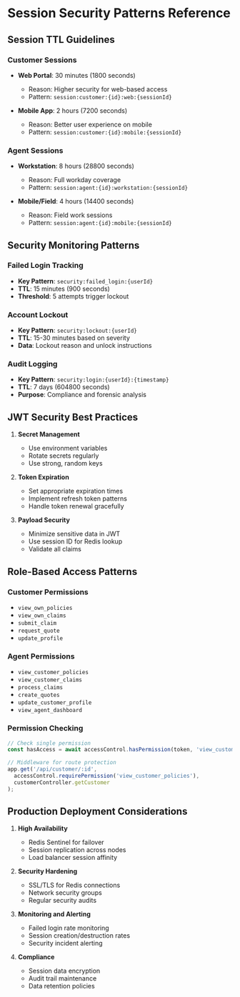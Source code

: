 # Session Security Patterns Reference

## Session TTL Guidelines

### Customer Sessions
- **Web Portal**: 30 minutes (1800 seconds)
  - Reason: Higher security for web-based access
  - Pattern: `session:customer:{id}:web:{sessionId}`

- **Mobile App**: 2 hours (7200 seconds)
  - Reason: Better user experience on mobile
  - Pattern: `session:customer:{id}:mobile:{sessionId}`

### Agent Sessions
- **Workstation**: 8 hours (28800 seconds)
  - Reason: Full workday coverage
  - Pattern: `session:agent:{id}:workstation:{sessionId}`

- **Mobile/Field**: 4 hours (14400 seconds)
  - Reason: Field work sessions
  - Pattern: `session:agent:{id}:mobile:{sessionId}`

## Security Monitoring Patterns

### Failed Login Tracking
- **Key Pattern**: `security:failed_login:{userId}`
- **TTL**: 15 minutes (900 seconds)
- **Threshold**: 5 attempts trigger lockout

### Account Lockout
- **Key Pattern**: `security:lockout:{userId}`
- **TTL**: 15-30 minutes based on severity
- **Data**: Lockout reason and unlock instructions

### Audit Logging
- **Key Pattern**: `security:login:{userId}:{timestamp}`
- **TTL**: 7 days (604800 seconds)
- **Purpose**: Compliance and forensic analysis

## JWT Security Best Practices

1. **Secret Management**
   - Use environment variables
   - Rotate secrets regularly
   - Use strong, random keys

2. **Token Expiration**
   - Set appropriate expiration times
   - Implement refresh token patterns
   - Handle token renewal gracefully

3. **Payload Security**
   - Minimize sensitive data in JWT
   - Use session ID for Redis lookup
   - Validate all claims

## Role-Based Access Patterns

### Customer Permissions
- `view_own_policies`
- `view_own_claims`
- `submit_claim`
- `request_quote`
- `update_profile`

### Agent Permissions
- `view_customer_policies`
- `view_customer_claims`
- `process_claims`
- `create_quotes`
- `update_customer_profile`
- `view_agent_dashboard`

### Permission Checking
```javascript
// Check single permission
const hasAccess = await accessControl.hasPermission(token, 'view_customer_policies');

// Middleware for route protection
app.get('/api/customer/:id', 
  accessControl.requirePermission('view_customer_policies'),
  customerController.getCustomer
);
```

## Production Deployment Considerations

1. **High Availability**
   - Redis Sentinel for failover
   - Session replication across nodes
   - Load balancer session affinity

2. **Security Hardening**
   - SSL/TLS for Redis connections
   - Network security groups
   - Regular security audits

3. **Monitoring and Alerting**
   - Failed login rate monitoring
   - Session creation/destruction rates
   - Security incident alerting

4. **Compliance**
   - Session data encryption
   - Audit trail maintenance
   - Data retention policies
